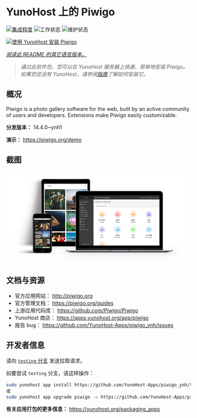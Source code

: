 <!--
注意：此 README 由 <https://github.com/YunoHost/apps/tree/master/tools/readme_generator> 自动生成
请勿手动编辑。
-->

# YunoHost 上的 Piwigo

[![集成程度](https://dash.yunohost.org/integration/piwigo.svg)](https://dash.yunohost.org/appci/app/piwigo) ![工作状态](https://ci-apps.yunohost.org/ci/badges/piwigo.status.svg) ![维护状态](https://ci-apps.yunohost.org/ci/badges/piwigo.maintain.svg)

[![使用 YunoHost 安装 Piwigo](https://install-app.yunohost.org/install-with-yunohost.svg)](https://install-app.yunohost.org/?app=piwigo)

*[阅读此 README 的其它语言版本。](./ALL_README.md)*

> *通过此软件包，您可以在 YunoHost 服务器上快速、简单地安装 Piwigo。*  
> *如果您还没有 YunoHost，请参阅[指南](https://yunohost.org/install)了解如何安装它。*

## 概况

Piwigo is a photo gallery software for the web, built by an active community of users and developers. Extensions make Piwigo easily customizable.


**分发版本：** 14.4.0~ynh1

**演示：** <https://piwigo.org/demo>

## 截图

![Piwigo 的截图](./doc/screenshots/screenshot_Piwigo.jpg)

## 文档与资源

- 官方应用网站： <http://piwigo.org>
- 官方管理文档： <https://piwigo.org/guides>
- 上游应用代码库： <https://github.com/Piwigo/Piwigo>
- YunoHost 商店： <https://apps.yunohost.org/app/piwigo>
- 报告 bug： <https://github.com/YunoHost-Apps/piwigo_ynh/issues>

## 开发者信息

请向 [`testing` 分支](https://github.com/YunoHost-Apps/piwigo_ynh/tree/testing) 发送拉取请求。

如要尝试 `testing` 分支，请这样操作：

```bash
sudo yunohost app install https://github.com/YunoHost-Apps/piwigo_ynh/tree/testing --debug
或
sudo yunohost app upgrade piwigo -u https://github.com/YunoHost-Apps/piwigo_ynh/tree/testing --debug
```

**有关应用打包的更多信息：** <https://yunohost.org/packaging_apps>
